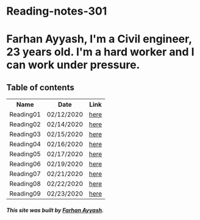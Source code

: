 # Reading-notes-301

# Farhan Ayyash, I'm a Civil engineer, 23 years old. I'm a hard worker and I can work under pressure.

## Table of contents


<table>
  <tr>
    <th>Name</th>
    <th>Date</th>
    <th>Link</th>
  </tr>
  <tr>
    <td>Reading01</td>
    <td>02/12/2020</td>
    <td><a href="https://farhanayyash.github.io/Reading-notes-301/read01">here</a></td>
  </tr>
  <tr>
    <td>Reading02</td>
    <td>02/14/2020</td>
    <td><a href="https://farhanayyash.github.io/Reading-notes-301/read02">here</a></td>
  </tr>
  <tr>
    <td>Reading03</td>
    <td>02/15/2020</td>
    <td><a href="https://farhanayyash.github.io/Reading-notes-301/read03">here</a></td>
  </tr>
  <tr>
    <td>Reading04</td>
    <td>02/16/2020</td>
    <td><a href="https://farhanayyash.github.io/Reading-notes-301/read04">here</a></td>
  </tr>
  <tr>
    <td>Reading05</td>
    <td>02/17/2020</td>
    <td><a href="https://farhanayyash.github.io/Reading-notes-301/read05">here</a></td>
  </tr>
  <tr>
    <td>Reading06</td>
    <td>02/19/2020</td>
    <td><a href="https://farhanayyash.github.io/Reading-notes-301/read06">here</a></td>
  </tr>
  <tr>
    <td>Reading07</td>
    <td>02/21/2020</td>
    <td><a href="https://farhanayyash.github.io/Reading-notes-301/read07">here</a></td>
  </tr>
  <tr>
    <td>Reading08</td>
    <td>02/22/2020</td>
    <td><a href="https://farhanayyash.github.io/Reading-notes-301/read08">here</a></td>
  </tr>
   <tr>
    <td>Reading09</td>
    <td>02/23/2020</td>
    <td><a href="https://farhanayyash.github.io/Reading-notes-301/read09">here</a></td>
  </tr>
</table>


##### This site was built by [Farhan Ayyash](https://github.com/farhanayyash). 
